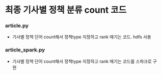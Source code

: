 # 최종 기사별 정책 분류 count 코드

### article.py
- 기사별 정책 단어 count해서 정책type 지정하고 rank 매기는 코드. hdfs 사용

### article_spark.py
- 기사별 정책 단어 count해서 정책type 지정하고 rank 매기는 코드를 스파크로 구현
